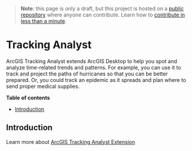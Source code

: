 > **Note**: this page is only a draft, but this project is hosted on a [public repository](https://github.com/hhkaos/awesome-arcgis) where anyone can contribute. Learn how to [contribute in less than a minute](https://github.com/hhkaos/awesome-arcgis/blob/master/CONTRIBUTING.md#contributions).

# Tracking Analyst

ArcGIS Tracking Analyst extends ArcGIS Desktop to help you spot and analyze time-related trends and patterns. For example, you can use it to track and project the paths of hurricanes so that you can be better prepared. Or, you could track an epidemic as it spreads and plan where to send proper medical supplies.

<!-- START doctoc generated TOC please keep comment here to allow auto update -->
<!-- DON'T EDIT THIS SECTION, INSTEAD RE-RUN doctoc TO UPDATE -->
**Table of contents**

- [Introduction](#introduction)

<!-- END doctoc generated TOC please keep comment here to allow auto update -->

## Introduction

Learn more about [ArcGIS Tracking Analyst Extension](https://www.esri.com/en-us/arcgis/products/arcgis-tracking-analyst/overview)
